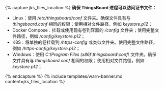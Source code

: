 {% capture jks_files_location %}
**确保 ThingsBoard 进程可以访问证书文件：**

* Linux：使用 */etc/thingsboard/conf* 文件夹。确保文件具有与 *thingsboard.conf* 相同的权限；使用相对文件路径，例如 *keystore.p12*；
* Docker Compose：挂载或使用现有卷到容器的 */config* 文件夹；使用完整文件路径，例如 */config/keystore.p12*；
* K8S：将单独的卷挂载到 */https-config* 或类似文件夹。使用完整文件路径，例如 */https-config/keystore.p12*；
* Windows：使用 *C:\Program Files (x86)\thingsboard\conf\\* 文件夹。确保文件具有与 *thingsboard.conf* 相同的权限；使用相对文件路径，例如 *keystore.p12*；

{% endcapture %}
{% include templates/warn-banner.md content=jks_files_location %}